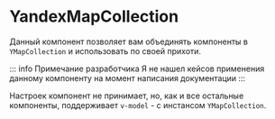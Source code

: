 # YandexMapCollection

Данный компонент позволяет вам объединять компоненты в `YMapCollection` и использовать по своей прихоти.

::: info Примечание разработчика
Я не нашел кейсов применения данному компоненту на момент написания документации
:::

Настроек компонент не принимает, но, как и все остальные компоненты, поддерживает `v-model` - с инстансом `YMapCollection`.
